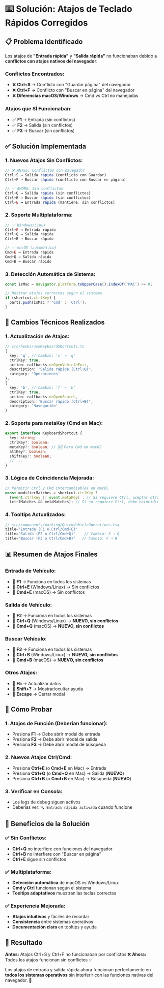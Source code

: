 # ⌨️ Solución: Atajos de Teclado Rápidos Corregidos

## 📋 Problema Identificado

Los atajos de **"Entrada rápida"** y **"Salida rápida"** no funcionaban debido a **conflictos con atajos nativos del navegador**:

### **Conflictos Encontrados:**
- ❌ **Ctrl+S** → Conflicto con "Guardar página" del navegador
- ❌ **Ctrl+F** → Conflicto con "Buscar en página" del navegador
- ❌ **Diferencias macOS/Windows** → Cmd vs Ctrl no manejadas

### **Atajos que SÍ Funcionaban:**
- ✅ **F1** → Entrada (sin conflictos)
- ✅ **F2** → Salida (sin conflictos)
- ✅ **F3** → Buscar (sin conflictos)

## ✅ Solución Implementada

### **1. Nuevos Atajos Sin Conflictos:**

```typescript
// ❌ ANTES: Conflictos con navegador
Ctrl+S → Salida rápida (conflicto con Guardar)
Ctrl+F → Buscar rápido (conflicto con Buscar en página)

// ✅ AHORA: Sin conflictos
Ctrl+Q → Salida rápida (sin conflictos)
Ctrl+B → Buscar rápido (sin conflictos)
Ctrl+E → Entrada rápida (mantiene, sin conflictos)
```

### **2. Soporte Multiplataforma:**

```typescript
// ✅ Windows/Linux
Ctrl+E → Entrada rápida
Ctrl+Q → Salida rápida
Ctrl+B → Buscar rápido

// ✅ macOS (automático)
Cmd+E → Entrada rápida
Cmd+Q → Salida rápida
Cmd+B → Buscar rápido
```

### **3. Detección Automática de Sistema:**

```typescript
const isMac = navigator.platform.toUpperCase().indexOf('MAC') >= 0;

// Mostrar atajos correctos según el sistema
if (shortcut.ctrlKey) {
  parts.push(isMac ? 'Cmd' : 'Ctrl');
}
```

## 🔧 Cambios Técnicos Realizados

### **1. Actualización de Atajos:**
```typescript
// src/hooks/useKeyboardShortcuts.ts
{
  key: 'q', // Cambio: 's' → 'q'
  ctrlKey: true,
  action: callbacks.onOpenVehicleExit,
  description: 'Salida rápida (Ctrl+Q)',
  category: 'Operaciones'
},
{
  key: 'b', // Cambio: 'f' → 'b'
  ctrlKey: true,
  action: callbacks.onOpenSearch,
  description: 'Buscar rápido (Ctrl+B)',
  category: 'Navegación'
}
```

### **2. Soporte para metaKey (Cmd en Mac):**
```typescript
export interface KeyboardShortcut {
  key: string;
  ctrlKey?: boolean;
  metaKey?: boolean; // 🆕 Para Cmd en macOS
  altKey?: boolean;
  shiftKey?: boolean;
  // ...
}
```

### **3. Lógica de Coincidencia Mejorada:**
```typescript
// Permitir Ctrl y Cmd intercambiables en macOS
const modifierMatches = shortcut.ctrlKey ?
  (event.ctrlKey || event.metaKey) : // Si requiere Ctrl, aceptar Ctrl o Cmd
  (ctrlMatches && metaMatches); // Si no requiere Ctrl, debe coincidir exactamente
```

### **4. Tooltips Actualizados:**
```typescript
// src/components/parking/QuickVehicleOperations.tsx
title="Entrada (F1 o Ctrl/Cmd+E)"
title="Salida (F2 o Ctrl/Cmd+Q)"    // Cambio: S → Q
title="Buscar (F3 o Ctrl/Cmd+B)"   // Cambio: F → B
```

## 📊 Resumen de Atajos Finales

### **Entrada de Vehículo:**
- 🔑 **F1** → Funciona en todos los sistemas
- 🔑 **Ctrl+E** (Windows/Linux) → Sin conflictos
- 🔑 **Cmd+E** (macOS) → Sin conflictos

### **Salida de Vehículo:**
- 🔑 **F2** → Funciona en todos los sistemas
- 🔑 **Ctrl+Q** (Windows/Linux) → **NUEVO, sin conflictos**
- 🔑 **Cmd+Q** (macOS) → **NUEVO, sin conflictos**

### **Buscar Vehículo:**
- 🔑 **F3** → Funciona en todos los sistemas
- 🔑 **Ctrl+B** (Windows/Linux) → **NUEVO, sin conflictos**
- 🔑 **Cmd+B** (macOS) → **NUEVO, sin conflictos**

### **Otros Atajos:**
- 🔑 **F5** → Actualizar datos
- 🔑 **Shift+?** → Mostrar/ocultar ayuda
- 🔑 **Escape** → Cerrar modal

## 🧪 Cómo Probar

### **1. Atajos de Función (Deberían funcionar):**
- Presiona **F1** → Debe abrir modal de entrada
- Presiona **F2** → Debe abrir modal de salida
- Presiona **F3** → Debe abrir modal de búsqueda

### **2. Nuevos Atajos Ctrl/Cmd:**
- Presiona **Ctrl+E** (o **Cmd+E** en Mac) → Entrada
- Presiona **Ctrl+Q** (o **Cmd+Q** en Mac) → Salida (**NUEVO**)
- Presiona **Ctrl+B** (o **Cmd+B** en Mac) → Búsqueda (**NUEVO**)

### **3. Verificar en Consola:**
- Los logs de debug siguen activos
- Deberías ver: `🔍 Entrada rápida activada` cuando funcione

## 🎯 Beneficios de la Solución

### **✅ Sin Conflictos:**
- **Ctrl+Q** no interfiere con funciones del navegador
- **Ctrl+B** no interfiere con "Buscar en página"
- **Ctrl+E** sigue sin conflictos

### **✅ Multiplataforma:**
- **Detección automática** de macOS vs Windows/Linux
- **Cmd y Ctrl** funcionan según el sistema
- **Tooltips adaptativos** muestran las teclas correctas

### **✅ Experiencia Mejorada:**
- **Atajos intuitivos** y fáciles de recordar
- **Consistencia** entre sistemas operativos
- **Documentación clara** en tooltips y ayuda

## 🎉 Resultado

**Antes:** Atajos Ctrl+S y Ctrl+F no funcionaban por conflictos ❌
**Ahora:** Todos los atajos funcionan sin conflictos ✅

Los atajos de entrada y salida rápida ahora funcionan perfectamente en **todos los sistemas operativos** sin interferir con las funciones nativas del navegador. 🚀
